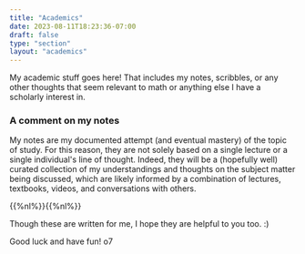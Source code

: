 ```yaml
---
title: "Academics"
date: 2023-08-11T18:23:36-07:00
draft: false
type: "section"
layout: "academics"
---
```


My academic stuff goes here! That includes my notes, scribbles, or any other thoughts that seem relevant to math or anything else I have a scholarly interest in. 

### A comment on my notes

My notes are my documented attempt (and eventual mastery) of the topic of study.
For this reason, they are not solely based on a single lecture or a single individual's line of thought. 
Indeed, they will be a (hopefully well) curated collection of my understandings and thoughts on the subject matter being discussed, which are likely informed by a combination of lectures, textbooks, videos, and conversations with others.

{{%nl%}}{{%nl%}}

Though these are written for me, I hope they are helpful to you too. :)

Good luck and have fun! o7



